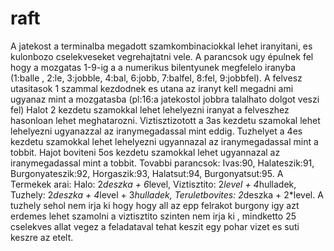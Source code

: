 # raft
A jatekost a terminalba megadott szamkombinaciokkal lehet iranyitani, es kulonbozo cselekveseket vegrehajtatni vele.
A parancsok ugy épulnek fel hogy a mozgatas 1-9-ig a a numerikus bilentyunek megfelelo iranyba 
(1:balle , 2:le, 3:jobble, 4:bal, 6:jobb, 7:balfel, 8:fel, 9:jobbfel).
A felvesz utasitasok 1 szammal kezdodnek es utana az iranyt kell megadni ami ugyanaz mint a mozgatasba (pl:16:a jatekostol jobbra talalhato dolgot veszi fel)
Halot 2 kezdetu szamokkal lehet lehelyezni iranyat a felveszhez hasonloan lehet meghatarozni.
Viztisztizotott  a 3as kezdetu szamokal lehet lehelyezni ugyanazzal az iranymegadassal mint eddig.
Tuzhelyet a 4es kezdetu szamokkal lehet lehelyezni ugyannazal az iranymegadassal mint a tobbit.
Hajot boviteni 5os kezdetu szamokkal lehet ugyannazal az iranymegadassal mint a tobbit.
Tovabbi parancsok: Ivas:90, Halateszik:91, Burgonyateszik:92, Horgaszik:93, Halatsut:94, Burgonyatsut:95.
A Termekek arai: Halo: 2*deszka + 6*level, Viztisztito: 2*level + 4*hulladek, Tuzhely: 2*deszka + 4*level + 3*hulladek, Teruletbovites: 2*deszka + 2*level.
A tuzhely sehol nem irja ki hogy hogy all az epp felrakot burgony igy azt erdemes lehet szamolni a viztisztito szinten nem irja ki
, mindketto 25 cselekves allat vegez a feladataval tehat keszit egy pohar vizet es suti keszre az etelt.
